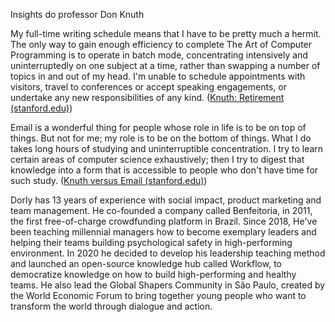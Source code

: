 
Insights do professor Don Knuth

My full-time writing schedule means that I have to be pretty much a hermit. The only way to gain enough efficiency to complete The Art of Computer Programming is to operate in batch mode, concentrating intensively and uninterruptedly on one subject at a time, rather than swapping a number of topics in and out of my head. I'm unable to schedule appointments with visitors, travel to conferences or accept speaking engagements, or undertake any new responsibilities of any kind. ([Knuth: Retirement (stanford.edu)](https://www-cs-faculty.stanford.edu/~knuth/retd.html))

Email is a wonderful thing for people whose role in life is to be on top of things. But not for me; my role is to be on the bottom of things. What I do takes long hours of studying and uninterruptible concentration. I try to learn certain areas of computer science exhaustively; then I try to digest that knowledge into a form that is accessible to people who don't have time for such study. ([Knuth versus Email (stanford.edu)](https://www-cs-faculty.stanford.edu/~knuth/email.html))

 Dorly has 13 years of experience with social impact, product marketing and team management. He co-founded a company called Benfeitoria, in 2011, the first free-of-charge crowdfunding platform in Brazil. Since 2018, He've been teaching millennial managers how to become exemplary leaders and helping their teams building psychological safety in high-performing environment. In 2020 he decided to develop his leadership teaching method and launched an open-source knowledge hub called Workflow, to democratize knowledge on how to build high-performing and healthy teams. He also lead the Global Shapers Community in São Paulo, created by the World Economic Forum to bring together young people who want to transform the world through dialogue and action.